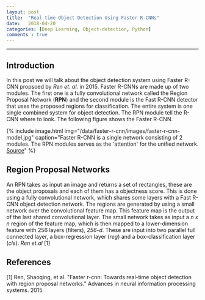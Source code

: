 ```yaml
---
layout: post
title:  "Real-time Object Detection Using Faster R-CNNs"
date:   2018-04-20 
categories: [Deep Learning, Object-detection, Python]
comments : true
---
```


<ul id="toc"></ul>

---

## Introduction

In this post we will talk about the object detection system using Faster R-CNN propsoed by _Ren et. al._ in 2015. Faster R-CNNs are made up of two modules. The first one is a fully convolutional network called the Region Proposal Network (**RPN**) and the second module is the Fast R-CNN detector that uses the proposed regions for classification. The entire system is one single combined system for object detection. The RPN module tell the R-CNN where to look. The following figure shows the Faster R-CNN.

{% include image.html
   img="/data/faster-r-cnn/images/faster-r-cnn-model.jpg"
   caption="Faster R-CNN is a single network consisting of 2 modules. The RPN modules serves as the 'attention' for the unified network. [Source](https://arxiv.org/abs/1506.01497)"
%}


## Region Proposal Networks

An RPN takes as input an image and returns a set of rectangles, these are the object proposals and each of them has a objectness score. This is done using a fully convolutional network, which shares some layers with a Fast R-CNN object detection network. The regions are generated by using a small network over the convolutional feature map. This feature map is the output of the last shared convolutional layer. The small network takes as input a _n x n_ region of the feature map, which is then mapped to a lower-dimension feature with 256 layers (filters), _256-d_. These are input into two parallel full connected layer, a box-regression layer (_reg_) and a box-classification layer (_cls_). _Ren et.al_ [1] 


## References
[1] Ren, Shaoqing, et al. "Faster r-cnn: Towards real-time object detection with region proposal networks." Advances in neural information processing systems. 2015.

[paper]: https://arxiv.org/abs/1506.01497
[code]:  https://github.com/KaimingHe/deep-residual-networks


